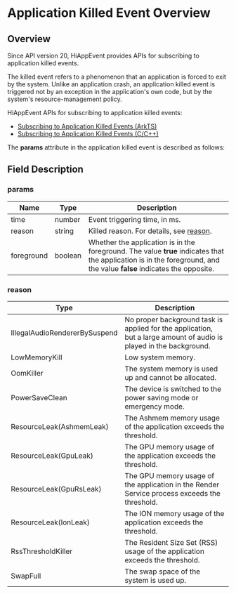 # Application Killed Event Overview

<!--Kit: Performance Analysis Kit-->
<!--Subsystem: HiviewDFX-->
<!--Owner: @shead-master-->
<!--Designer: @peterhuangyu-->
<!--Tester: @gcw_KuLfPSbe-->
<!--Adviser: @foryourself-->

## Overview

Since API version 20, HiAppEvent provides APIs for subscribing to application killed events.

The killed event refers to a phenomenon that an application is forced to exit by the system. Unlike an application crash, an application killed event is triggered not by an exception in the application's own code, but by the system's resource-management policy.

HiAppEvent APIs for subscribing to application killed events:

- [Subscribing to Application Killed Events (ArkTS)](hiappevent-watcher-app-killed-events-arkts.md)
- [Subscribing to Application Killed Events (C/C++)](hiappevent-watcher-app-killed-events-ndk.md)

The **params** attribute in the application killed event is described as follows:

## Field Description

### params

 

| Name   | Type  | Description                      |
| ------- | ------ | ------------------------- |
| time     | number | Event triggering time, in ms.|
| reason  | string | Killed reason. For details, see [reason](#reason).|
| foreground | boolean | Whether the application is in the foreground. The value **true** indicates that the application is in the foreground, and the value **false** indicates the opposite.|

### reason

| Type  | Description                      |
| ------- | ------------------------- |
| IllegalAudioRendererBySuspend | No proper background task is applied for the application, but a large amount of audio is played in the background.|
| LowMemoryKill | Low system memory.|
| OomKiller | The system memory is used up and cannot be allocated.|
| PowerSaveClean | The device is switched to the power saving mode or emergency mode.|
| ResourceLeak(AshmemLeak) | The Ashmem memory usage of the application exceeds the threshold.|
| ResourceLeak(GpuLeak) | The GPU memory usage of the application exceeds the threshold.|
| ResourceLeak(GpuRsLeak) | The GPU memory usage of the application in the Render Service process exceeds the threshold.|
| ResourceLeak(IonLeak) | The ION memory usage of the application exceeds the threshold.|
| RssThresholdKiller | The Resident Size Set (RSS) usage of the application exceeds the threshold.|
| SwapFull | The swap space of the system is used up.|
